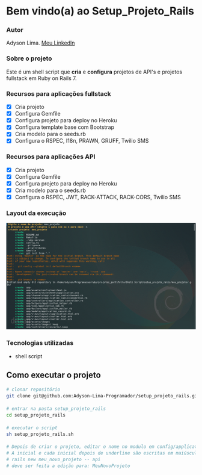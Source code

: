  # Bem vindo(a) ao Setup_Projeto_Rails

### Autor

Adyson Lima. <a href="https://www.linkedin.com/in/adyson-lima-programador/">Meu LinkedIn</a> 

### Sobre o projeto

Este é um shell script que **cria** e **configura** projetos de API's e projetos fullstack em Ruby on Rails 7.

### Recursos para aplicações fullstack
- [X] Cria projeto
- [X] Configura Gemfile
- [X] Configura projeto para deploy no Heroku
- [X] Configura template base com Bootstrap
- [X] Cria modelo para o seeds.rb
- [X] Configura o RSPEC, I18n, PRAWN, GRUFF, Twilio SMS

### Recursos para aplicações API
- [X] Cria projeto
- [X] Configura Gemfile
- [X] Configura projeto para deploy no Heroku
- [X] Cria modelo para o seeds.rb
- [X] Configura o RSPEC, JWT, RACK-ATTACK, RACK-CORS, Twilio SMS

### Layout da execução
<img src="https://github.com/Adyson-Lima-Programador/setup_projeto_rails/blob/main/imagens/appgif.gif" alt="setup.png"/>

### Tecnologias utilizadas

- shell script

## Como executar o projeto

```bash
# clonar repositório
git clone git@github.com:Adyson-Lima-Programador/setup_projeto_rails.git

# entrar na pasta setup_projeto_rails
cd setup_projeto_rails

# executar o script
sh setup_projeto_rails.sh

# Depois de criar o projeto, editar o nome no modulo em config/application.rb para o nome do projeto, seguindo o padrão:
# A inicial e cada inicial depois de underline são escritas em maiúsculo, exemplo:
# rails new meu_novo_projeto -- api
# deve ser feita a edição para: MeuNovoProjeto 

```




